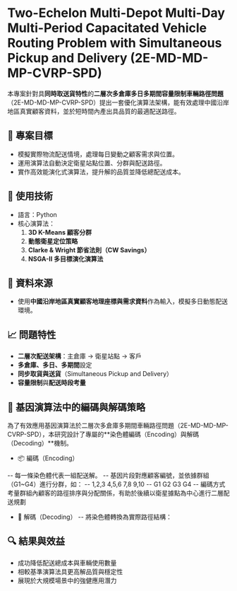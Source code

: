 # Two-Echelon Multi-Depot Multi-Day Multi-Period Capacitated Vehicle Routing Problem with Simultaneous Pickup and Delivery (2E-MD-MD-MP-CVRP-SPD)

本專案針對具**同時取送貨特性**的**二層次多倉庫多日多期間容量限制車輛路徑問題**（2E-MD-MD-MP-CVRP-SPD）提出一套優化演算法架構，能有效處理中國沿岸地區真實顧客資料，並於短時間內產出具品質的最適配送路徑。

## 🚀 專案目標

- 模擬實際物流配送情境，處理每日變動之顧客需求與位置。
- 運用演算法自動決定衛星站點位置、分群與配送路徑。
- 實作高效能演化式演算法，提升解的品質並降低總配送成本。

## 🧠 使用技術

- 語言：Python
- 核心演算法：
  1. **3D K-Means 顧客分群**
  2. **動態衛星定位策略**
  3. **Clarke & Wright 節省法則（CW Savings）**
  4. **NSGA-II 多目標演化演算法**

## 📂 資料來源

- 使用**中國沿岸地區真實顧客地理座標與需求資料**作為輸入，模擬多日動態配送環境。

## 📈 問題特性

- **二層次配送架構**：主倉庫 → 衛星站點 → 客戶
- **多倉庫、多日、多期間**設定
- **同步取貨與送貨**（Simultaneous Pickup and Delivery）
- **容量限制**與**配送時段考量**

## 🧬 基因演算法中的編碼與解碼策略

為了有效應用基因演算法於二層次多倉庫多期間車輛路徑問題（2E-MD-MD-MP-CVRP-SPD），本研究設計了專屬的**染色體編碼（Encoding）與解碼（Decoding）**機制。

-  📦 編碼（Encoding）
  
--  每一條染色體代表一組配送解。
--  基因片段對應顧客編號，並依據群組（G1~G4）進行分群，如：
--  1,2,3   4,5,6   7,8   9,10
--  G1      G2      G3    G4
--  編碼方式考量群組內顧客的路徑排序與分配關係，有助於後續以衛星據點為中心進行二層配送規劃

-  🔁 解碼（Decoding）
-- 將染色體轉換為實際路徑結構：

## 🔍 結果與效益

- 成功降低配送總成本與車輛使用數量
- 相較基準演算法具更高解品質與穩定性
- 展現於大規模場景中的強健應用潛力

